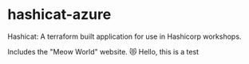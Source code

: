 # hashicat-azure
Hashicat: A terraform built application for use in Hashicorp workshops.

Includes the "Meow World" website. 😻
Hello, this is a test